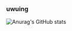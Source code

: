 ### uwuing
![Anurag's GitHub stats](https://github-readme-stats.vercel.app/api?username=ChefJem&hide_border&theme=radical&show_icons=true)
